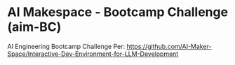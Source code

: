 # AI Makespace - Bootcamp Challenge (aim-BC)

AI Engineering Bootcamp Challenge
Per: https://github.com/AI-Maker-Space/Interactive-Dev-Environment-for-LLM-Development

